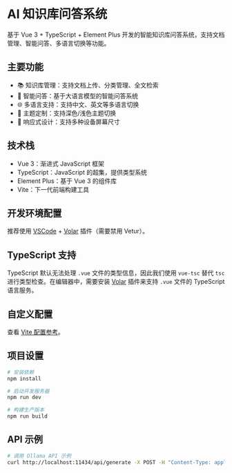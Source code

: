 # AI 知识库问答系统

基于 Vue 3 + TypeScript + Element Plus 开发的智能知识库问答系统，支持文档管理、智能问答、多语言切换等功能。

## 主要功能

- 📚 知识库管理：支持文档上传、分类管理、全文检索
- 💬 智能问答：基于大语言模型的智能问答系统
- 🌐 多语言支持：支持中文、英文等多语言切换
- 🎨 主题定制：支持深色/浅色主题切换
- 📱 响应式设计：支持多种设备屏幕尺寸

## 技术栈

- Vue 3：渐进式 JavaScript 框架
- TypeScript：JavaScript 的超集，提供类型系统
- Element Plus：基于 Vue 3 的组件库
- Vite：下一代前端构建工具

## 开发环境配置

推荐使用 [VSCode](https://code.visualstudio.com/) + [Volar](https://marketplace.visualstudio.com/items?itemName=Vue.volar) 插件（需要禁用 Vetur）。

## TypeScript 支持

TypeScript 默认无法处理 `.vue` 文件的类型信息，因此我们使用 `vue-tsc` 替代 `tsc` 进行类型检查。在编辑器中，需要安装 [Volar](https://marketplace.visualstudio.com/items?itemName=Vue.volar) 插件来支持 `.vue` 文件的 TypeScript 语言服务。

## 自定义配置

查看 [Vite 配置参考](https://vite.dev/config/)。

## 项目设置

```sh
# 安装依赖
npm install

# 启动开发服务器
npm run dev

# 构建生产版本
npm run build
```

## API 示例

```bash
# 调用 Ollama API 示例
curl http://localhost:11434/api/generate -X POST -H "Content-Type: application/json" -d '{"model":"llama3", "prompt":"你好，Ollama!"}'
```